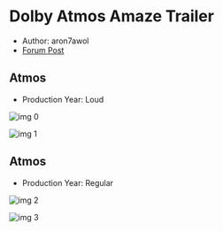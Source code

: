# Dolby Atmos Amaze Trailer

* Author: aron7awol
* [Forum Post](https://www.avsforum.com/threads/bass-eq-for-filtered-movies.2995212/post-58242644)

## Atmos

* Production Year: Loud

![img 0](https://i.imgur.com/rrP61sa.jpg)

![img 1](https://i.imgur.com/FuPur56.png)

## Atmos

* Production Year: Regular

![img 2](https://i.imgur.com/EQR4YSr.jpg)

![img 3](https://i.imgur.com/kXCy8qD.png)

